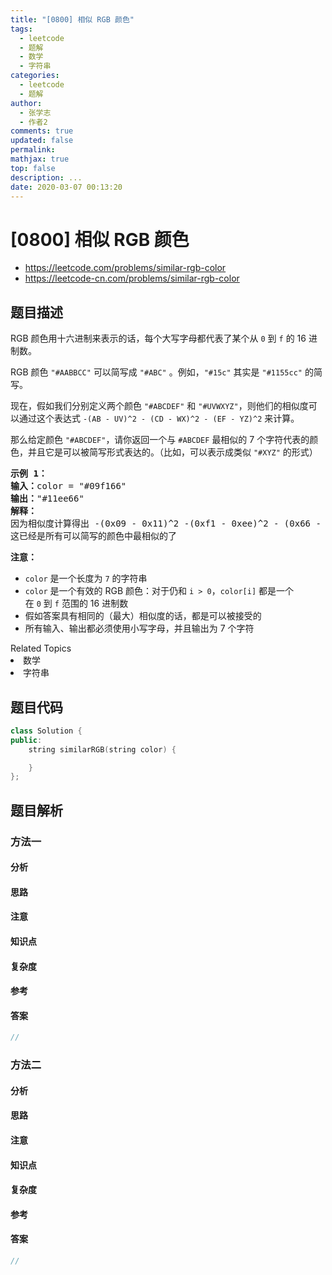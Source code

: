```yaml
---
title: "[0800] 相似 RGB 颜色"
tags:
  - leetcode
  - 题解
  - 数学
  - 字符串
categories:
  - leetcode
  - 题解
author:
  - 张学志
  - 作者2
comments: true
updated: false
permalink:
mathjax: true
top: false
description: ...
date: 2020-03-07 00:13:20
---
```



# [0800] 相似 RGB 颜色
* https://leetcode.com/problems/similar-rgb-color
* https://leetcode-cn.com/problems/similar-rgb-color


## 题目描述

<p>RGB 颜色用十六进制来表示的话，每个大写字母都代表了某个从 <code>0</code>&nbsp;到&nbsp;<code>f</code> 的 16 进制数。</p>

<p>RGB 颜色 <code>&quot;#AABBCC&quot;</code>&nbsp;可以简写成&nbsp;<code>&quot;#ABC&quot;</code> 。例如，<code>&quot;#15c&quot;</code>&nbsp;其实是&nbsp;<code>&quot;#1155cc&quot;</code> 的简写。</p>

<p>现在，假如我们分别定义两个颜色 <code>&quot;#ABCDEF&quot;</code>&nbsp;和&nbsp;<code>&quot;#UVWXYZ&quot;</code>，则他们的相似度可以通过这个表达式&nbsp;<code>-(AB - UV)^2 -&nbsp;(CD - WX)^2 -&nbsp;(EF - YZ)^2</code>&nbsp;来计算。</p>

<p>那么给定颜色 <code>&quot;#ABCDEF&quot;</code>，请你返回一个与 <code>#ABCDEF</code> 最相似的&nbsp;7 个字符代表的颜色，并且它是可以被简写形式表达的。（比如，可以表示成类似 <code>&quot;#XYZ&quot;</code> 的形式）</p>

<pre><strong>示例 1：</strong>
<strong>输入：</strong>color = &quot;#09f166&quot;
<strong>输出：</strong>&quot;#11ee66&quot;
<strong>解释：</strong> 
因为相似度计算得出 -(0x09 - 0x11)^2 -(0xf1 - 0xee)^2 - (0x66 - 0x66)^2 = -64 -9 -0 = -73
这已经是所有可以简写的颜色中最相似的了
</pre>

<p><strong>注意：</strong></p>

<ul>
	<li><code>color</code> 是一个长度为&nbsp;<code>7</code>&nbsp;的字符串</li>
	<li><code>color</code> 是一个有效的 RGB 颜色：对于仍和&nbsp;<code>i &gt; 0</code>，<code>color[i]</code>&nbsp;都是一个在&nbsp;<code>0</code>&nbsp;到&nbsp;<code>f</code>&nbsp;范围的 16 进制数</li>
	<li>假如答案具有相同的（最大）相似度的话，都是可以被接受的</li>
	<li>所有输入、输出都必须使用小写字母，并且输出为 7 个字符</li>
</ul>
<div><div>Related Topics</div><div><li>数学</li><li>字符串</li></div></div>


## 题目代码

```cpp
class Solution {
public:
    string similarRGB(string color) {

    }
};
```


## 题目解析


### 方法一

#### 分析

#### 思路

#### 注意

#### 知识点

#### 复杂度

#### 参考

#### 答案

```cpp
//
```


### 方法二

#### 分析

#### 思路

#### 注意

#### 知识点

#### 复杂度

#### 参考

#### 答案

```cpp
//
```


